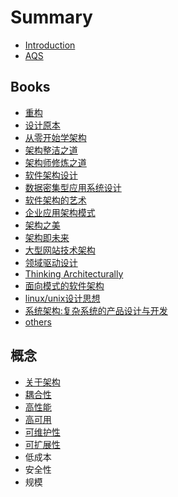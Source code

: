 # Summary

* [Introduction](README.md)
* [AQS](chapter1.md)

## Books

* [重构](books/zhong-gou.md)
* [设计原本](books/she-ji-yuan-ben.md)
* [从零开始学架构](books/cong-ling-kai-shi-xue-jia-gou.md)
* [架构整洁之道](books/jia-gou-zheng-ji-zhi-dao.md)
* [架构师修炼之道](books/jia-gou-shi-xiu-lian-zhi-dao.md)
* [软件架构设计](books/ruan-jian-jia-gou-she-ji.md)
* [数据密集型应用系统设计](books/shu-ju-mi-ji-xing-ying-yong-xi-tong-she-ji.md)
* [软件架构的艺术](books/ruan-jian-jia-gou-de-yi-zhu.md)
* [企业应用架构模式](books/qi-ye-ying-yong-jia-gou-mo-shi.md)
* [架构之美](books/jia-gou-zhi-mei.md)
* [架构即未来](books/jia-gou-ji-wei-lai.md)
* [大型网站技术架构](books/da-xing-wang-zhan-ji-zhu-jia-gou.md)
* [领域驱动设计 ](books/ling-yu-qu-dong-she-ji.md)
* [Thinking Architecturally](books/thinking-architecturally.md)
* [面向模式的软件架构](books/mian-xiang-mo-shi-de-ruan-jian-jia-gou.md)
* [linux/unix设计思想](books/linuxunixshe-ji-si-xiang.md)
* [系统架构:复杂系统的产品设计与开发](books/xi-tong-jia-67843a-fu-za-xi-tong-de-chan-pin-she-ji-yu-kai-fa.md)
* [others](books/others.md)

## 概念

* [关于架构](notions/guan-yu-jia-gou.md)
* [耦合性](notions/ou-he-xing.md)
* [高性能](notions/gao-xing-neng.md)
* [高可用](notions/gao-ke-yong.md)
* [可维护性](notions/ke-wei-hu-xing.md)
* [可扩展性](notions/ke-kuo-zhan-xing.md)
* 低成本
* 安全性
* 规模

